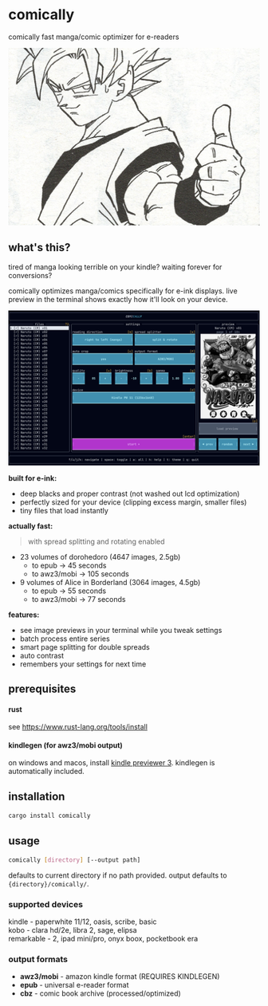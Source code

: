 # comically

comically fast manga/comic optimizer for e-readers

![comically splash screen](assets/goku-splash-original.jpg)

## what's this?

tired of manga looking terrible on your kindle? waiting forever for conversions?

comically optimizes manga/comics specifically for e-ink displays. live preview in the terminal shows exactly how it'll look on your device.

![preview](assets/preview.png)

**built for e-ink:**
- deep blacks and proper contrast (not washed out lcd optimization)
- perfectly sized for your device (clipping excess margin, smaller files)
- tiny files that load instantly 

**actually fast:**
> with spread splitting and rotating enabled
- 23 volumes of dorohedoro (4647 images, 2.5gb) 
   - to epub → 45 seconds
   - to awz3/mobi -> 105 seconds
- 9 volumes of Alice in Borderland (3064 images, 4.5gb)
   - to epub -> 55 seconds
   - to awz3/mobi -> 77 seconds

**features:**
- see image previews in your terminal while you tweak settings
- batch process entire series
- smart page splitting for double spreads
- auto contrast 
- remembers your settings for next time

## prerequisites

#### rust
see https://www.rust-lang.org/tools/install

#### kindlegen (for awz3/mobi output)
on windows and macos, install [kindle previewer 3](https://www.amazon.com/Kindle-Previewer/b?ie=UTF8&node=21381691011). kindlegen is automatically included.

## installation

```bash
cargo install comically
```

## usage

```bash
comically [directory] [--output path]
```

defaults to current directory if no path provided. output defaults to `{directory}/comically/`.

### supported devices

kindle - paperwhite 11/12, oasis, scribe, basic  
kobo - clara hd/2e, libra 2, sage, elipsa  
remarkable - 2, ipad mini/pro, onyx boox, pocketbook era

### output formats

- **awz3/mobi** - amazon kindle format (REQUIRES KINDLEGEN)
- **epub** - universal e-reader format
- **cbz** - comic book archive (processed/optimized)

